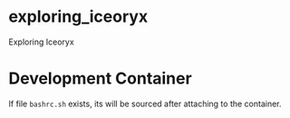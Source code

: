 # exploring_iceoryx

Exploring Iceoryx

# Development Container

If file `bashrc.sh` exists, its will be sourced after attaching to the container.